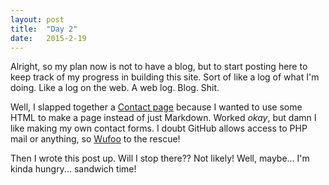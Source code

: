 ```yaml
---
layout: post
title:  "Day 2"
date:   2015-2-19
---
```


Alright, so my plan now is not to have a blog, but to start posting here to keep track of my progress in building this site. Sort of like a log of what I'm doing. Like a log on the web. A web log. Blog. Shit.

Well, I slapped together a [Contact page][contact] because I wanted to use some HTML to make a page instead of just Markdown. Worked *okay*, but damn I like making my own contact forms. I doubt GitHub allows access to PHP mail or anything, so [Wufoo][wufoo] to the rescue!

Then I wrote this post up. Will I stop there?? Not likely! Well, maybe... I'm kinda hungry... sandwich time!

[contact]: /contact/
[wufoo]:   http://www.wufoo.com/